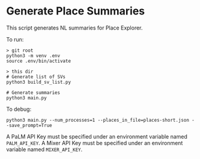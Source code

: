 # Generate Place Summaries

This script generates NL summaries for Place Explorer.

To run:

```shell
> git root
python3 -m venv .env
source .env/bin/activate

> this dir
# Generate list of SVs
python3 build_sv_list.py

# Generate summaries
python3 main.py
```

To debug:

```shell
python3 main.py --num_processes=1 --places_in_file=places-short.json --save_prompt=True
```

A PaLM API Key must be specified under an environment variable named `PALM_API_KEY`.
A Mixer API Key must be specified under an environment variable named `MIXER_API_KEY`.